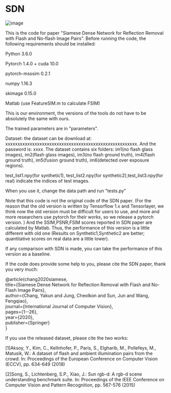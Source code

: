 # SDN
![image](https://github.com/YKChang92/SDN/blob/master/SDN.PNG)

This is the code for paper "Siamese Dense Network for Reflection Removal with Flash and No-flash Image Pairs".  Before running the code, the following requirements should be installed:

Python 3.6.0

Pytorch 1.4.0 + cuda 10.0

pytorch-msssim 0.2.1

numpy 1.16.3 

skimage 0.15.0

Matlab (use FeatureSIM.m to calculate FSIM)

This is our environment, the versions of the tools do not have to be absolutely the same with ours. 

The trained parameters are in "parameters".

Dataset: the dataset can be download at: xxxxxxxxxxxxxxxxxxxxxxxxxxxxxxxxxxxxxxxxxxxxxxxxxxxxxx. And the password is: xxxx. The dataset contains six folders: im1(no flash glass images), im2(flash glass images), im3(no flash ground truth), im4(flash ground truth), im5(fusion ground truth), im6(detected over exposure regions). 

test_list1.npy(for synthetic1), test_list2.npy(for synthetic2),test_list3.npy(for real) indicate the indices of test images.

When you use it, change the data path and run "tests.py"

Note that this code is not the original code of the SDN paper. (For the reason that the old version is written by Tensorflow 1.x and Tensorlayer, we think now the old version must be difficult for users to use, and more and more researchers use pytorch for their works, so we release a pytorch version. )  And the SSIM,PSNR,FSIM  scores reported in SDN paper are calculated by Matlab. Thus, the performance of this version is a little different with old one (Results on Synthetic1,Synthetic2 are better; quantitative scores on real data are a little lower).  

If any comparison with SDN is made, you can take the performance of this version as a baseline.  

If the code does  provide some help to you, please cite the SDN paper, thank you very much:

@article{chang2020siamese,  
  title={Siamese Dense Network for Reflection Removal with Flash and No-Flash Image Pairs},  
  author={Chang, Yakun and Jung, Cheolkon and Sun, Jun and Wang, Fengqiao},  
  journal={International Journal of Computer Vision},  
  pages={1--26},  
  year={2020},  
  publisher={Springer}  
}

If you use the released dataset, please cite the two works:

[1]Aksoy, Y., Kim, C., Kellnhofer, P., Paris, S., Elgharib, M., Pollefeys, M., Matusik, W.: A dataset of flash and ambient illumination pairs from the crowd. In: Proceedings of the European Conference on Computer Vision (ECCV), pp. 634-649 (2018)

[2]Song, S., Lichtenberg, S.P., Xiao, J.: Sun rgb-d: A rgb-d scene understanding benchmark suite. In: Proceedings of the IEEE Conference on Computer Vision and Pattern Recognition, pp. 567-576 (2015)
